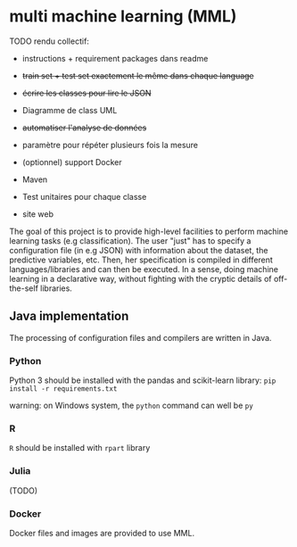 # multi machine learning (MML)

TODO rendu collectif:

- instructions + requirement packages dans readme 
- ~~train set + test set exactement le même dans chaque language~~
- ~~écrire les classes pour lire le JSON~~
- Diagramme de class UML
- ~~automatiser l'analyse de données~~
- paramètre pour répéter plusieurs fois la mesure
- (optionnel) support Docker
- Maven
- Test unitaires pour chaque classe

- site web


The goal of this project is to provide high-level facilities to perform machine learning tasks (e.g classification).
The user "just" has to specify a configuration file (in e.g JSON) with information about the dataset, the predictive variables, etc. 
Then, her specification is compiled in different languages/libraries and can then be executed. 
In a sense, doing machine learning in a declarative way, without fighting with the cryptic details of off-the-self libraries. 

## Java implementation

The processing of configuration files and compilers are written in Java. 

### Python

Python 3 should be installed with the pandas and scikit-learn library: 
`pip install -r requirements.txt`

warning: on Windows system, the `python` command can well be `py` 

### R

`R` should be installed with `rpart` library

### Julia

(TODO)

### Docker 

Docker files and images are provided to use MML. 

